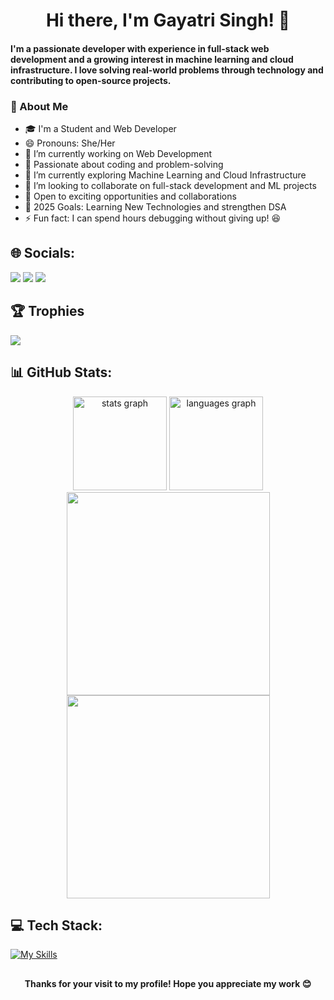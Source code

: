 <div align="center">
  <h1>
    Hi there, I'm Gayatri Singh! 👋
  </h1>
</div>

<!--
<div align="center">
  <p style="font-size: 24px;">
    🚀 Web Developer | Machine Learning Enthusiast | Open Source Contributor
  </p>
</div>
-->

#### I'm a passionate developer with experience in full-stack web development and a growing interest in machine learning and cloud infrastructure. I love solving real-world problems through technology and contributing to open-source projects.

### 💫 About Me

- 🎓 I'm a Student and Web Developer
- 😄 Pronouns: She/Her
- 🔭 I’m currently working on Web Development
- 👀 Passionate about coding and problem-solving
- 🌱 I’m currently exploring Machine Learning and Cloud Infrastructure
- 👯 I’m looking to collaborate on full-stack development and ML projects
- 🎯 Open to exciting opportunities and collaborations
- 🥅 2025 Goals: Learning New Technologies and strengthen DSA
- ⚡ Fun fact: I can spend hours debugging without giving up! 😆

## 🌐 Socials:

<a href="https://www.linkedin.com/in/gayatri-singh-5012b5301/" target="_blank"><img src="https://img.shields.io/badge/LinkedIn-0077B5?style=for-the-badge&logo=linkedin&logoColor=white" /></a>
<a href="#" target="_blank"><img src="https://img.shields.io/badge/Twitter-000000?style=for-the-badge&logo=x&logoColor=white" /></a>
<a href="mailto:gayatrisingh9317@gmail.com"><img src="https://img.shields.io/badge/Email-D14836?style=for-the-badge&logo=gmail&logoColor=white"/></a>

## 🏆 Trophies

<a href="https://github.com/Gayatrisin123">
  <img src="https://github-profile-trophy.vercel.app/?username=Gayatrisin123&column=8&theme=monokai"/>
</a>

## 📊 GitHub Stats:

<div align="center">
  <img src="https://github-readme-stats.vercel.app/api?username=Gayatrisin123&hide_title=false&hide_rank=false&show_icons=true&include_all_commits=true&count_private=true&disable_animations=false&theme=radical&locale=en&hide_border=true&order=1" height="150" alt="stats graph"  />
  <img src="https://github-readme-stats.vercel.app/api/top-langs?username=Gayatrisin123&locale=en&hide_title=false&layout=compact&card_width=320&langs_count=8&theme=radical&hide_border=true&order=2" height="150" alt="languages graph"  />
</div>
<div align="center">
    <img  width="325em" src="https://github-profile-summary-cards.vercel.app/api/cards/stats?username=Gayatrisin123&theme=radical&hide_border=false">
    <img  width="325em" src="https://github-profile-summary-cards.vercel.app/api/cards/productive-time?username=Gayatrisin123&disable_animations=false&theme=radical&locale=en&hide_border=false&order=1">
</div>

## 💻 Tech Stack:

[![My Skills](https://skillicons.dev/icons?i=python,html,css,js,react,express,c,cpp,mysql,nodejs,bootstrap&perline=8)](https://github.com/Gayatrisin123)

##
<p align="center">
  <b>Thanks for your visit to my profile! Hope you appreciate my work 😊</b>
</p>
